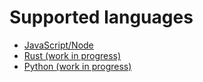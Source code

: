 # Supported languages

* [JavaScript/Node](https://github.com/tessel/t2-firmware)
* [Rust (work in progress)](https://github.com/tessel/rust-tessel)
* [Python (work in progress)](https://github.com/tessel/tessel-python)
